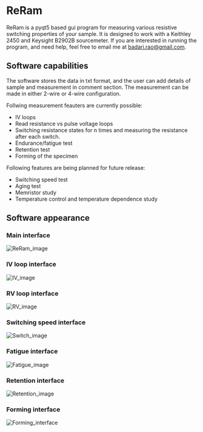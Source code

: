 # ReRam
ReRam is a pyqt5 based gui program for measuring various resistive switching properties of your sample. It is designed to work with a Keithley 2450 and Keysight B2902B sourcemeter. If you are interested in running the program, and need help, feel free to email me at badari.rao@gmail.com.

## Software capabilities
The software stores the data in txt format, and the user can add details of sample and measurement in comment section.
The measurement can be made in either 2-wire or 4-wire configuration.

Follwing measurement feauters are currently possible:
- IV loops
- Read resistance vs pulse voltage loops
- Switching resistance states for n times and measuring the resistance after each switch.
- Endurance/fatigue test
- Retention test
- Forming of the specimen

Following features are being planned for future release:
- Switching speed test
- Aging test
- Memristor study
- Temperature control and temperature dependence study

## Software appearance
### Main interface
![ReRam_image](https://user-images.githubusercontent.com/47620203/234466954-3328eead-fdb0-4686-a92c-ef80a8d8c2c4.jpg)

### IV loop interface
![IV_image](https://user-images.githubusercontent.com/47620203/234467019-e0268691-c756-45fe-9aee-d8c3045d3088.jpg)

### RV loop interface
![RV_image](https://user-images.githubusercontent.com/47620203/234467109-a98ac48f-e74d-489e-b006-ab876d3686c0.jpg)

### Switching speed interface
![Switch_image](https://user-images.githubusercontent.com/47620203/234467264-bf4dd283-d4e7-4d89-bd73-f7f405e80979.jpg)

### Fatigue interface
![Fatigue_image](https://user-images.githubusercontent.com/47620203/234467371-6f77d73f-5505-4b37-a276-91dc789d3f99.jpg)

### Retention interface
![Retention_image](https://user-images.githubusercontent.com/47620203/234467477-eea14755-c582-4b1f-8a89-b1b9c4e9bd27.jpg)

### Forming interface
![Forming_interface](https://user-images.githubusercontent.com/47620203/234467581-d83fdfbc-8593-456d-b721-0819ad5b35e7.jpg)
